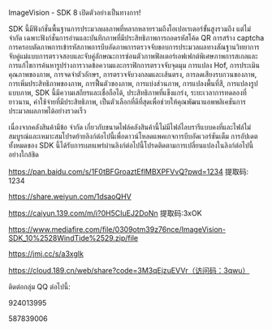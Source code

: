 ImageVision - SDK 8 เปิดตัวอย่างเป็นทางการ!

SDK นี้มีฟังก์ชั่นพื้นฐานการประมวลผลภาพที่หลากหลายรวมถึงโอเปอเรเตอร์ขั้นสูงรวมถึง แต่ไม่ จำกัด เฉพาะฟังก์ชั่นการอ่านและบันทึกภาพที่มีประสิทธิภาพการถอดรหัสโค้ด QR การสร้าง captcha การครอบตัดภาพการเข้ารหัสภาพการบีบอัดภาพการตรวจจับขอบการประมวลผลทางสัณฐานวิทยาการจับคู่แม่แบบการตรวจสอบและจับคู่ลักษณะการซ่อนตัวภาพฟิลเตอร์เอฟเฟกต์พิเศษภาพการสเกลและการแก้ไขการค้นหารูปร่างการวาดข้อความและกราฟิกการตรวจจับจุดมุม การแปลง Hof, การประเมินคุณภาพของภาพ, การจดจำตัวอักษร, การตรวจจับวงกลมและเส้นตรง, การลดเสียงรบกวนของภาพ, การเพิ่มประสิทธิภาพของภาพ, การฟื้นตัวของภาพ, การแบ่งส่วนภาพ, การแปลงพื้นที่สี, การแปลงรูปแบบภาพ, SDK นี้มีความเสถียรและเชื่อถือได้, ประสิทธิภาพที่แข็งแกร่ง, ระยะเวลาการทดลองที่ยาวนาน, ค่าใช้จ่ายที่มีประสิทธิภาพ, เป็นตัวเลือกที่ดีที่สุดเพื่อช่วยให้คุณพัฒนาแอพพลิเคชันการประมวลผลภาพได้อย่างรวดเร็ว

เนื่องจากคลังสินค้ามีข้อ จำกัด เกี่ยวกับขนาดไฟล์คลังสินค้านี้ไม่มีไฟล์ไลบรารีแบบคงที่และไฟล์ไม่สมบูรณ์และเหมาะสมโปรดย้ายลิงก์ต่อไปนี้เพื่อดาวน์โหลดแพคเกจการบีบอัดเวอร์ชันเต็ม การอัปเดตทั้งหมดของ SDK นี้ได้รับการเผยแพร่ผ่านลิงก์ต่อไปนี้โปรดติดตามการเปลี่ยนแปลงในลิงก์ต่อไปนี้อย่างใกล้ชิด

https://pan.baidu.com/s/1F0tBFGroaztEflMBXPFVvQ?pwd=1234 提取码: 1234

https://share.weiyun.com/1dsaoQHV

https://caiyun.139.com/m/i?0H5CIuEJ2DoNn 提取码:3xOK

https://www.mediafire.com/file/0309otm39z76nce/ImageVision-SDK_10%2528WindTide%2529.zip/file

https://jmj.cc/s/a3xglk

https://cloud.189.cn/web/share?code=3M3qEjzuEVVr（访问码：3qwu）

ติดต่อกลุ่ม QQ ต่อไปนี้:

924013995

587839006
